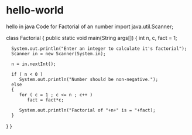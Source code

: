 # hello-world
hello in java
Code for Factorial of an number
import java.util.Scanner;
 
class Factorial
{
   public static void main(String args[])
   {
      int n, c, fact = 1;
 
      System.out.println("Enter an integer to calculate it's factorial");
      Scanner in = new Scanner(System.in);
 
      n = in.nextInt();
 
      if ( n < 0 )
         System.out.println("Number should be non-negative.");
      else
      {
         for ( c = 1 ; c <= n ; c++ )
            fact = fact*c;
 
         System.out.println("Factorial of "+n+" is = "+fact);
      }
   }
}
